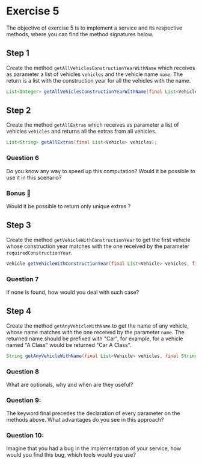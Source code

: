 # Exercise 5

The objective of exercise 5 is to implement a service and its respective methods, where you can find the method 
signatures below.

## Step 1

Create the method `getAllVehiclesConstructionYearWithName` which receives as parameter a list of vehicles `vehicles` and
the vehicle name `name`. The return is a list with the construction year for all the vehicles with the name.

```java
List<Integer> getAllVehiclesConstructionYearWithName(final List<Vehicle> vehicles, final String name);
```

## Step 2

Create the method `getAllExtras` which receives as parameter a list of vehicles `vehicles` and returns all the extras
from all vehicles.

```java
List<String> getAllExtras(final List<Vehicle> vehicles);
```

### Question 6

Do you know any way to speed up this computation? Would it be possible to use it in this scenario?

### Bonus 🙏

Would it be possible to return only unique extras ?

## Step 3

Create the method `getVehicleWithConstructionYear` to get the first vehicle whose construction year matches with the one
received by the parameter `requiredConstructionYear`.

```java
Vehicle getVehicleWithConstructionYear(final List<Vehicle> vehicles, final int requiredConstructionYear);
```

### Question 7

If none is found, how would you deal with such case?

## Step 4

Create the method `getAnyVehicleWithName` to get the name of any vehicle, whose name matches with the one received by the
parameter `name`. The returned name should be prefixed with "Car", for example, for a vehicle named "A Class" would be 
returned "Car A Class".

```java
String getAnyVehicleWithName(final List<Vehicle> vehicles, final String name);
```

### Question 8

What are optionals, why and when are they useful?

### Question 9:

The keyword final precedes the declaration of every parameter on the methods above. 
What advantages do you see in this approach?

### Question 10:

Imagine that you had a bug in the implementation of your service, how would you find this bug, which tools would you use?
